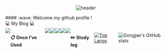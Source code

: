 <div align="center"> 
  
![header](https://capsule-render.vercel.app/api?type=cylinder&color=000000&height=150&section=header&text=Gongjae&fontColor=ffffff&fontSize=70&animation=fadeIn&fontAlignY=55&desc=%20&descAlignY=62&descAlign=62)
  <div align="left">
####  :wave: Welcome my github profile !

 <br/>
  💻 My Blog 💻
<div style="display:flex; flex-direction:row;">
  <a href="https://ddongfary.tistory.com">
    <img src="https://img.shields.io/badge/Tistory-000000?style=for-the-badge&logo=tistory&logoColor=white&link=https://thdwlgus.tistory.com"/>
  </a>
 <br/>
  
####  :clipboard: Once I've Used 
  
 <br/>
  
<img src="https://img.shields.io/badge/JavaScript-F7DF1E?style=for-the-badge&logo=JavaScript&logoColor=white">
<img src="https://img.shields.io/badge/HTML5-E34F26?style=for-the-badge&logo=HTML5&logoColor=white">
<img src="https://img.shields.io/badge/CSS3-1572B6?style=for-the-badge&logo=CSS3&logoColor=white"> <br>
<img src="https://img.shields.io/badge/github-181717?style=for-the-badge&logo=github&logoColor=white">
<img src="https://img.shields.io/badge/VSCode-007ACC?style=for-the-badge&logo=VisualStudioCode&logoColor=white">
 
   <br/>
   <br/>
 
#### :pencil2: Study log
 
  <br/>
  
[![Top Langs](https://github-readme-stats.vercel.app/api/top-langs/?username=893107&layout=compact)](https://github.com/anuraghazra/github-readme-stats)
  
![Gongjae's GitHub stats](https://github-readme-stats.vercel.app/api?username=gongjae&show_icons=true&theme=radical)
</div>
